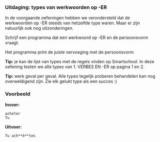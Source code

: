 ### Uitdaging: types van werkwoorden op -ER 
In de voorgaande oefeningen hebben we verondersteld dat de werkwoorden op -ER steeds van hetzelfde type waren. Maar er zijn natuurlijk ook nog uitzonderingen.

Schrijf een programma dat een werkwoord op -ER en de persoonsvorm vraagt. 

Het programma print de juiste vervoeging met de persoonsvorm

**Tip:** je kan de lijst van types met de regels vinden op Smartschool. In deze oefening testen we alle types van 1. VERBES EN -ER op pagina 1 en 2.

**Tip:** werk geval per geval. Alle types tegelijk proberen behandelen kan nog overweldigend zijn. Zie elk gelukt type als een succes :)


### Voorbeeld
**Invoer:**

    acheter
    Tu
    
**Uitvoer:**

    Tu ach**è**tes
